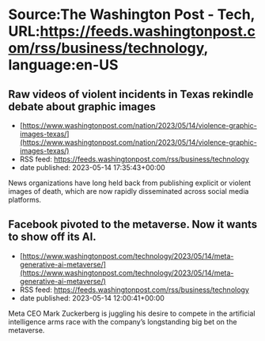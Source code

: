 # Source:The Washington Post - Tech, URL:https://feeds.washingtonpost.com/rss/business/technology, language:en-US

## Raw videos of violent incidents in Texas rekindle debate about graphic images
 - [https://www.washingtonpost.com/nation/2023/05/14/violence-graphic-images-texas/](https://www.washingtonpost.com/nation/2023/05/14/violence-graphic-images-texas/)
 - RSS feed: https://feeds.washingtonpost.com/rss/business/technology
 - date published: 2023-05-14 17:35:43+00:00

News organizations have long held back from publishing explicit or violent images of death, which are now rapidly disseminated across social media platforms.

## Facebook pivoted to the metaverse. Now it wants to show off its AI.
 - [https://www.washingtonpost.com/technology/2023/05/14/meta-generative-ai-metaverse/](https://www.washingtonpost.com/technology/2023/05/14/meta-generative-ai-metaverse/)
 - RSS feed: https://feeds.washingtonpost.com/rss/business/technology
 - date published: 2023-05-14 12:00:41+00:00

Meta CEO Mark Zuckerberg is juggling his desire to compete in the artificial intelligence arms race with the company’s longstanding big bet on the metaverse.

